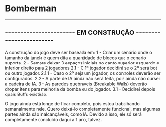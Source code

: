 # Bomberman

--------------------------------------------------------------
----------------------- EM CONSTRUÇÃO ------------------------
--------------------------------------------------------------


A construção do jogo deve ser baseada em:
1 - Criar um cenário onde o tamanho da janela é quem dita a quantidade de blocos que o cenario suporta.
2 - Sempre deixar 3 espaços iniciais no canto superior esquerdo e inferior direito para 2 jogadores
  2.1 - O 1º jogador decidirá se o 2º será bot ou outro jogador.
    2.1.1 - Caso o 2º seja um jogador, os controles deverão ser configurados.
  2.2 - A parte de IA ainda não será feita, pois ainda não cursei a cadeira de IA.
3 - As paredes quebráveis (Breakable Walls) deverão dropar itens para melhoria da bomba ou do jogador.
  3.1 - Decidirei depois quais Buffs existirão.

O jogo ainda está longe de ficar completo, pois estou trabalhando semanalmente nele.
Quero deixá-lo completamente funcional, mas algumas partes ainda são inalcançáveis, como IA.
Devido a isso, ele só será completamente concluído daqui a 1 ano, talvez.
